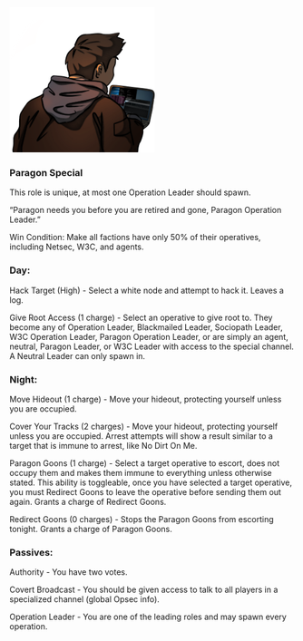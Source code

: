 ![paragonoperationleader.png](Images/paragonoperationleader.png)

### **Paragon Special**

This role is unique, at most one Operation Leader should spawn.

“Paragon needs you before you are retired and gone, Paragon Operation Leader.”

Win Condition: Make all factions have only 50% of their operatives, including Netsec, W3C, and agents. 

### **Day:**

Hack Target (High) - Select a white node and attempt to hack it. Leaves a log.

Give Root Access (1 charge) - Select an operative to give root to. They become any of Operation Leader, Blackmailed Leader, Sociopath Leader, W3C Operation Leader, Paragon Operation Leader, or are simply an agent, neutral, Paragon Leader, or W3C Leader with access to the special channel. A Neutral Leader can only spawn in.

### **Night:**

Move Hideout (1 charge) - Move your hideout, protecting yourself unless you are occupied.

Cover Your Tracks (2 charges) - Move your hideout, protecting yourself unless you are occupied. Arrest attempts will show a result similar to a target that is immune to arrest, like No Dirt On Me.

Paragon Goons (1 charge) - Select a target operative to escort, does not occupy them and makes them immune to everything unless otherwise stated. This ability is toggleable, once you have selected a target operative, you must Redirect Goons to leave the operative before sending them out again. Grants a charge of Redirect Goons.

Redirect Goons (0 charges) - Stops the Paragon Goons from escorting tonight. Grants a charge of Paragon Goons.

### **Passives:**

Authority - You have two votes.

Covert Broadcast - You should be given access to talk to all players in a specialized channel (global Opsec info).

Operation Leader - You are one of the leading roles and may spawn every operation.